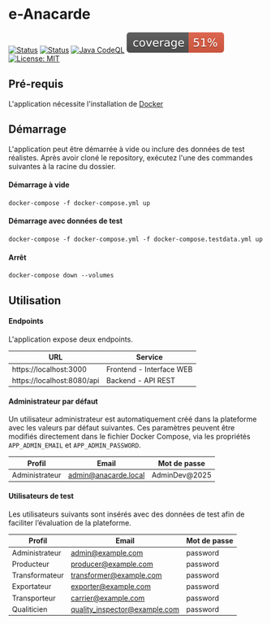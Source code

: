 # e-Anacarde

[![Status](https://github.com/UNamurCSFaculty/2425_IHDCM032_G04/actions/workflows/java.yml/badge.svg?branch=main)](https://github.com/UNamurCSFaculty/2425_IHDCM032_G04/actions/workflows/java.yml)
[![Status](https://github.com/UNamurCSFaculty/2425_IHDCM032_G04/actions/workflows/client-pipeline.yml/badge.svg?branch=main)](https://github.com/UNamurCSFaculty/2425_IHDCM032_G04/actions/workflows/client-pipeline.yml)
[![Java CodeQL](https://github.com/UNamurCSFaculty/2425_IHDCM032_G04/actions/workflows/java-codeql.yml/badge.svg?branch=main)](https://github.com/UNamurCSFaculty/2425_IHDCM032_G04/actions/workflows/java-codeql.yml) 
![Coverage](.github/badges/jacoco.svg)
[![License: MIT](https://img.shields.io/badge/License-MIT-green.svg)](https://opensource.org/licenses/MIT)


## Pré-requis
L'application nécessite l'installation de [Docker](https://www.docker.com/)

## Démarrage
L'application peut être démarrée à vide ou inclure des données de test réalistes. Après avoir cloné le repository, exécutez l'une des commandes suivantes à la racine du dossier.

#### Démarrage à vide
```
docker-compose -f docker-compose.yml up
```

#### Démarrage avec données de test
```
docker-compose -f docker-compose.yml -f docker-compose.testdata.yml up
```

#### Arrêt

```
docker-compose down --volumes
```

## Utilisation

#### Endpoints
L'application expose deux endpoints.

| URL                         |  Service     |
|------------------------------|------------------|
| https://localhost:3000             | Frontend - Interface WEB        |
| https://localhost:8080/api         | Backend - API REST      |

#### Administrateur par défaut
Un utilisateur administrateur est automatiquement créé dans la plateforme avec les valeurs par défaut suivantes. Ces paramètres peuvent être modifiés directement dans le fichier Docker Compose, via les propriétés `APP_ADMIN_EMAIL` et `APP_ADMIN_PASSWORD`.


| Profil | Email                         | Mot de passe     |
|----------------|--------------|------------------|
| Administrateur | admin@anacarde.local           | AdminDev@2025         |

#### Utilisateurs de test
Les utilisateurs suivants sont insérés avec des données de test afin de faciliter l’évaluation de la plateforme.

| Profil | Email                         | Mot de passe     |
|----------------|--------------|------------------|
| Administrateur | admin@example.com            | password         |
| Producteur | producer@example.com         | password      |
| Transformateur | transformer@example.com      | password   |
| Exportateur | exporter@example.com         | password      |
| Transporteur | carrier@example.com          | password       |
| Qualiticien | quality_inspector@example.com | password     |

